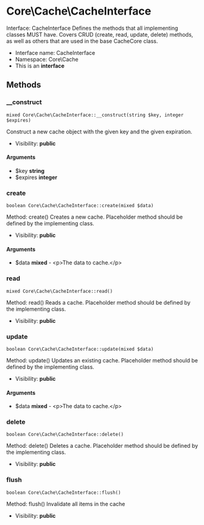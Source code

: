 Core\Cache\CacheInterface
===============

Interface: CacheInterface
	Defines the methods that all implementing classes MUST have. Covers CRUD
(create, read, update, delete) methods, as well as others that are used in
the base CacheCore class.




* Interface name: CacheInterface
* Namespace: Core\Cache
* This is an **interface**






Methods
-------


### __construct

    mixed Core\Cache\CacheInterface::__construct(string $key, integer $expires)

Construct a new cache object with the given key and the given expiration.



* Visibility: **public**


#### Arguments
* $key **string**
* $expires **integer**



### create

    boolean Core\Cache\CacheInterface::create(mixed $data)

Method: create()
Creates a new cache. Placeholder method should be defined by the
implementing class.



* Visibility: **public**


#### Arguments
* $data **mixed** - &lt;p&gt;The data to cache.&lt;/p&gt;



### read

    mixed Core\Cache\CacheInterface::read()

Method: read()
Reads a cache. Placeholder method should be defined by the implementing class.



* Visibility: **public**




### update

    boolean Core\Cache\CacheInterface::update(mixed $data)

Method: update()
Updates an existing cache. Placeholder method should be defined by the implementing class.



* Visibility: **public**


#### Arguments
* $data **mixed** - &lt;p&gt;The data to cache.&lt;/p&gt;



### delete

    boolean Core\Cache\CacheInterface::delete()

Method: delete()
Deletes a cache. Placeholder method should be defined by the implementing class.



* Visibility: **public**




### flush

    boolean Core\Cache\CacheInterface::flush()

Method: flush()
 Invalidate all items in the cache



* Visibility: **public**



